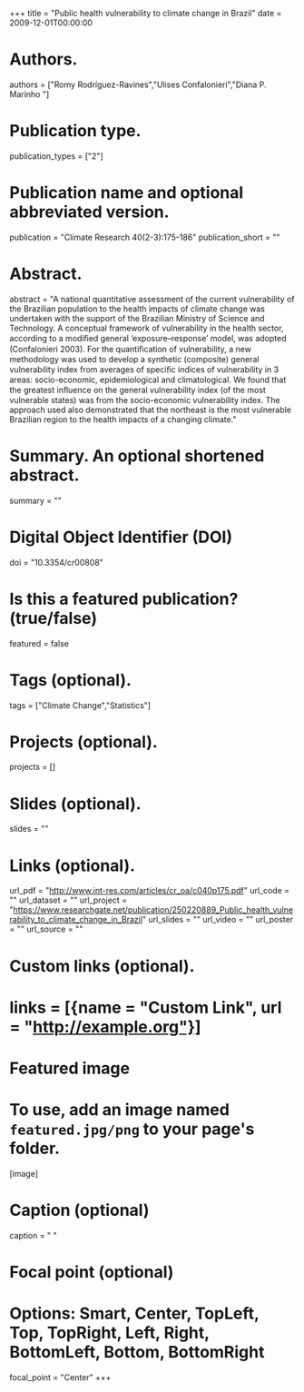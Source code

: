 +++
title = "Public health vulnerability to climate change in Brazil"
date = 2009-12-01T00:00:00

# Authors. 
authors = ["Romy Rodríguez-Ravines","Ulises Confalonieri","Diana P. Marinho "]

# Publication type.
publication_types = ["2"]

# Publication name and optional abbreviated version.
publication = "Climate Research 40(2-3):175-186"
publication_short = ""

# Abstract.
abstract = "A national quantitative assessment of the current vulnerability of the Brazilian population to the health impacts of climate change was undertaken with the support of the Brazilian Ministry of Science and Technology. A conceptual framework of vulnerability in the health sector, according to a modiﬁed general ‘exposure–response’ model, was adopted (Confalonieri 2003). For the quantiﬁcation of vulnerability, a new methodology was used to develop a synthetic (composite) general vulnerability index from averages of speciﬁc indices of vulnerability in 3 areas: socio-economic, epidemiological and climatological. We found that the greatest inﬂuence on the general vulnerability index (of the most vulnerable states) was from the socio-economic vulnerability index. The approach used also demonstrated that the northeast is the most vulnerable Brazilian region to the health impacts of a changing climate."

# Summary. An optional shortened abstract.
summary = ""

# Digital Object Identifier (DOI)
doi = "10.3354/cr00808"

# Is this a featured publication? (true/false)
featured = false

# Tags (optional).
tags = ["Climate Change","Statistics"]

# Projects (optional).
projects = []

# Slides (optional).
slides = ""

# Links (optional).
url_pdf = "http://www.int-res.com/articles/cr_oa/c040p175.pdf"
url_code = ""
url_dataset = ""
url_project = "https://www.researchgate.net/publication/250220889_Public_health_vulnerability_to_climate_change_in_Brazil"
url_slides = ""
url_video = ""
url_poster = ""
url_source = ""

# Custom links (optional).
# links = [{name = "Custom Link", url = "http://example.org"}]

# Featured image
# To use, add an image named `featured.jpg/png` to your page's folder. 
[image]
  # Caption (optional)
  caption = " "

  # Focal point (optional)
  # Options: Smart, Center, TopLeft, Top, TopRight, Left, Right, BottomLeft, Bottom, BottomRight
  focal_point = "Center"
+++

